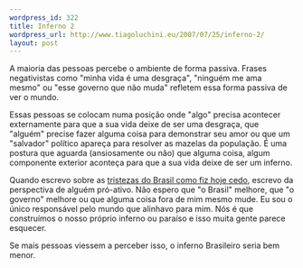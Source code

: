 ```yaml
--- 
wordpress_id: 322
title: Inferno 2
wordpress_url: http://www.tiagoluchini.eu/2007/07/25/inferno-2/
layout: post
---
```

A maioria das pessoas percebe o ambiente de forma passiva. Frases negativistas como "minha vida é uma desgraça", "ninguém me ama mesmo" ou "esse governo que não muda" refletem essa forma passiva de ver o mundo.

Essas pessoas se colocam numa posição onde "algo" precisa acontecer externamente para que a sua vida deixe de ser uma desgraça, que "alguém" precise fazer alguma coisa para demonstrar seu amor ou que um "salvador" político apareça para resolver as mazelas da população. É uma postura que aguarda (ansiosamente ou não) que alguma coisa, algum componente exterior aconteça para que a sua vida deixe de ser um inferno.

Quando escrevo sobre as <a href="http://www.tiagoluchini.eu/2007/07/25/inferno/">tristezas do Brasil como fiz hoje cedo</a>, escrevo da perspectiva de alguém pró-ativo. Não espero que "o Brasil" melhore, que "o governo" melhore ou que alguma coisa fora de mim mesmo mude. Eu sou o único responsável pelo mundo que alinhavo para mim. Nós é que construímos o nosso próprio inferno ou paraíso e isso muita gente parece esquecer.

Se mais pessoas viessem a perceber isso, o inferno Brasileiro seria bem menor.
